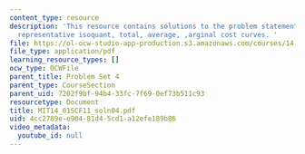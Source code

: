 ```yaml
---
content_type: resource
description: 'This resource contains solutions to the problem statements related to
  representative isoquant, total, average, ,arginal cost curves. '
file: https://ol-ocw-studio-app-production.s3.amazonaws.com/courses/14-01sc-principles-of-microeconomics-fall-2011/4cc2789ee90481d45cd1a12efe189b86_MIT14_01SCF11_soln04.pdf
file_type: application/pdf
learning_resource_types: []
ocw_type: OCWFile
parent_title: Problem Set 4
parent_type: CourseSection
parent_uid: 7202f9bf-94b4-33fc-7f69-0ef73b511c93
resourcetype: Document
title: MIT14_01SCF11_soln04.pdf
uid: 4cc2789e-e904-81d4-5cd1-a12efe189b86
video_metadata:
  youtube_id: null
---
```

